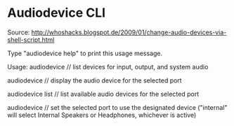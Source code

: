 # Audiodevice CLI

Source: http://whoshacks.blogspot.de/2009/01/change-audio-devices-via-shell-script.html

Type "audiodevice help" to print this usage message.

Usage:
audiodevice   // list devices for input, output, and system audio

audiodevice <port>   // display the audio device for the selected port

audiodevice <port> list   // list available audio devices for the selected port

audiodevice <port> <device>   // set the selected port to use the designated device ("internal" will select Internal Speakers or Headphones, whichever is active)
